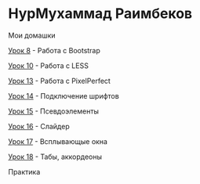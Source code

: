 # НурМухаммад Раимбеков
Мои домашки

[Урок 8](raimbekovnm.github.io/lesson_8/ "Домашка") - Работа с Bootstrap

[Урок 10](https://raimbekovnm.github.io/lesson_10/src/ "Моя домашка") - Работа с LESS

[Урок 13](raimbekovnm.github.io/lesson_13/ "Домашка") - Работа с PixelPerfect

[Урок 14](raimbekovnm.github.io/lesson_14/ "Домашка") - Подключение шрифтов

[Урок 15](raimbekovnm.github.io/lesson_15/ "Домашка") - Псевдоэлементы

[Урок 16](raimbekovnm.github.io/lesson_16/ "Домашка") - Слайдер

[Урок 17](raimbekovnm.github.io/lesson_17/ "Домашка") - Всплывающые окна

[Урок 18](raimbekovnm.github.io/lesson_18/ "Домашка") - Табы, аккордеоны

Практика

